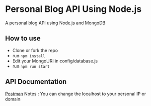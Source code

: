 # Personal Blog API Using Node.js

A personal blog API using Node.js and MongoDB

## How to use

- Clone or fork the repo
- run `npm install`
- Edit your MongoURI in config/database.js
- run `npm run start`

## API Documentation

[Postman](https://documenter.getpostman.com/view/5973194/SVtR3qhs?version=latest)
Notes : You can change the localhost to your personal IP or domain
